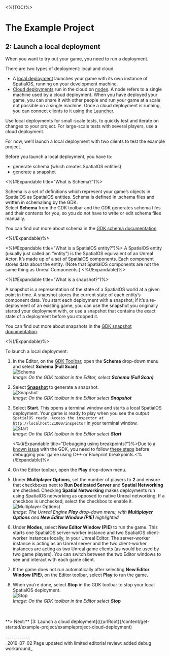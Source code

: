 <%(TOC)%>
# The Example Project 
## 2: Launch a local deployment

When you want to try out your game, you need to run a deployment. 

There are two types of deployment: local and cloud.

- A [local deployment]({{urlRoot}}/content/glossary#deployment) launches your game with its own instance of SpatialOS, running on your development machine. 
- [Cloud deployments]({{urlRoot}}/content/glossary#deployment) run in the cloud on [nodes]({{urlRoot}}/content/glossary#node). A node refers to a single machine used by a cloud deployment. When you have deployed your game, you can share it with other people and run your game at a scale not possible on a single machine. Once a cloud deployment is running, you can connect clients to it using the [Launcher]({{urlRoot}}/content/glossary#launcher).

Use local deployments for small-scale tests, to quickly test and iterate on changes to your project. For large-scale tests with several players, use a cloud deployment. 

For now, we’ll launch a local deployment with two clients to test the example project. 

Before you launch a local deployment, you have to:

* generate schema (which creates SpatialOS entities)
* generate a snapshot

<%(#Expandable title="What is Schema?")%>

Schema is a set of definitions which represent your game’s objects in SpatialOS as SpatialOS entities. Schema is defined in .schema files and written in schemalang by the GDK.</br>
Select **Schema** from the GDK toolbar and the GDK generates schema files and their contents for you, so you do not have to write or edit schema files manually.

You can find out more about schema in the [GDK schema documentation]({{urlRoot}}/content/how-to-use-schema)

<%(/Expandable)%>

<%(#Expandable title="What is a SpatialOS entity?")%>
A SpatialOS entity (usually just called an “entity”) is the SpatialOS equivalent of an Unreal Actor. It’s made up of a set of SpatialOS components. Each component stores data about the entity. (Note that SpatialOS components are not the same thing as Unreal Components.)
<%(/Expandable)%>

<%(#Expandable title="What is  a snapshot?")%>

A snapshot is a representation of the state of a SpatialOS world at a given point in time. A snapshot stores the current state of each entity’s component data. You start each deployment with a snapshot; if it’s a re-deployment of an existing game, you can use the snapshot you originally started your deployment with, or use a snapshot that contains the exact state of a deployment before you stopped it.

You can find out more about snapshots in the [GDK snapshot documentation]({{urlRoot}}/content/how-to-use-snapshots).

<%(/Expandable)%>

To launch a local deployment:

1. In the Editor, on the [GDK Toolbar]({{urlRoot}}/content/toolbars), open the **Schema** drop-down menu and select **Schema (Full Scan)**. <br/>
   ![Schema]({{assetRoot}}assets/screen-grabs/toolbar/schema-button-full-scan.png)<br/>
   _Image: On the GDK toolbar in the Editor, select **Schema (Full Scan)**_
   </br>
2. Select [**Snapshot**]({{urlRoot}}/content/spatialos-concepts/schema-and-snapshots) to generate a snapshot.<br/>
   ![Snapshot]({{assetRoot}}assets/screen-grabs/toolbar/snapshot-button.png)<br/>
   _Image: On the GDK toolbar in the Editor select **Snapshot**_</br>
3. Select **Start**. This opens a terminal window and starts a local SpatialOS deployment. Your game is ready to play when you see the output `SpatialOS ready. Access the inspector at http://localhost:21000/inspector` in your terminal window.<br/>
   ![Start]({{assetRoot}}assets/screen-grabs/toolbar/start-button.png)<br/>
   _Image: On the GDK toolbar in the Editor select **Start**_</br>

    <%(#Expandable title="Debugging using breakpoints?")%>Due to a [known issue](https://github.com/spatialos/UnrealGDK/issues/940) with the GDK, you need to follow [these steps]({{urlRoot}}/content/troubleshooting#q-my-worker-instances-are-being-disconnected-from-the-spatialos-runtime-unexpectedly-while-debugging-locally) before debugging your game using C++ or Blueprint breakpoints.<%(/Expandable)%>

4. On the Editor toolbar, open the **Play** drop-down menu.
5. Under **Multiplayer Options**, set the number of players to **2** and ensure that checkboxes next to **Run Dedicated Server** and **Spatial Networking** are checked. Checking **Spatial Networking** makes deployments run using SpatialOS networking as opposed to native Unreal networking. If a checkbox is unchecked, select the checkbox to enable it.<br/>
   ![Multiplayer Options]({{assetRoot}}assets/set-up-template/template-multiplayer-options.png))<br/>
   _Image: The Unreal Engine **Play** drop-down menu, with **Multiplayer Options** and **New Editor Window (PIE)** highlighted_</br>
6. Under **Modes**, select **New Editor Window (PIE)** to run the game. This starts one SpatialOS server-worker instance and two SpatialOS client-worker instances locally, in your Unreal Editor.
   The server-worker instance is acting as an Unreal server and the two client-worker instances are acting as two Unreal game clients (as would be used by two game players).
   You can switch between the two Editor windows to see and interact with each game client. 
7. If the game does not run automatically after selecting **New Editor Window (PIE)**, on the Editor toolbar, select **Play** to run the game.
8. When you’re done, select **Stop** in the GDK toolbar to stop your local SpatialOS deployment.<br/>
   ![Stop]({{assetRoot}}assets/screen-grabs/toolbar/stop-button.png)<br/>
   _Image: On the GDK toolbar in the Editor select **Stop**_
</br>
</br>
**> Next:** [3: Launch a cloud deployment]({{urlRoot}}/content/get-started/example-project/exampleproject-cloud-deployment) 

<br/>
<br/>------------<br/>
_2019-07-02 Page updated with limited editorial review: added debug workaround_
